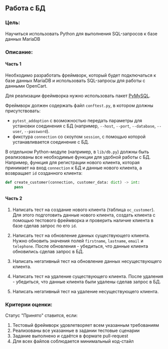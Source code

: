 ## Работа с БД

### Цель:

Научиться использовать Python для выполнения SQL-запросов к базе данных MariaDB

### Описание:

#### Часть 1

Необходимо разработать фреймворк, который будет подключаться к базе данных MariaDB и
использовать SQL-запросы для работы с данными OpenCart.

Для реализации фреймворка нужно использовать пакет [PyMySQL](https://pypi.org/project/PyMySQL/).

Фреймворк должен содержать файл `conftest.py`, в котором должны присутствовать:

- `pytest_addoption` с возможностью передать параметры для установки соединения с БД (например, `--host`, `--port`, `--database`, `--user`, `--password`).
- фикстура `connection` со скоупом `session`, с помощью которой устанавливается соединение с БД. 

В отдельном Python-модуле (например, в `lib/db.py`) должны быть реализованы все необходимые функции для удобной работы с БД. 
Например, функция для регистрации нового клиента, которая принимает на вход `connection` к БД и данные нового клиента, 
а возвращает `id` созданного клиента:

```python
def create_customer(connection, customer_data: dict) -> int:
    pass
```

#### Часть 2

1. Написать тест на создание нового клиента (таблица `oc_customer`). Для этого подготовить данные нового клиента, 
создать клиента с помощью тестового фреймворка и проверить наличие клиента в базе сделав запрос по его `id`.

2. Написать тест на обновление данных существующего клиента. Нужно обновить значения полей `firstname`, `lastname`, 
`email` и `telephone`. После обновления - убедиться, что данные клиента обновились сделав запрос в БД.

3. Написать негативный тест на обновление данных несуществующего клиента.

4. Написать тест на удаление существующего клиента. После удаления - убедиться, что данные клиента были удалены сделав запрос в БД.

5. Написать негативный тест на удаление несуществующего клиента.

### Критерии оценки:

Статус "Принято" ставится, если:

1. Тестовый фреймворк удовлетворяет всем указанным требованиям
2. Реализованы все указанные в задании тестовые сценарии
3. Задание выполнено и сдаётся в формате pull-request
4. Для всех файлов соблюдается минимальный код-стайл
